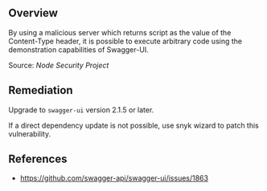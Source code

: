 ## Overview
By using a malicious server which returns script as the value of the Content-Type header, it is possible to execute arbitrary code using the demonstration capabilities of Swagger-UI.

Source: _Node Security Project_

## Remediation
Upgrade to `swagger-ui` version 2.1.5 or later.

If a direct dependency update is not possible, use snyk wizard to patch this vulnerability.

## References
* https://github.com/swagger-api/swagger-ui/issues/1863

